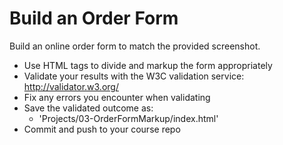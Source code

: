 # Build an Order Form

Build an online order form to match the provided screenshot.

* Use HTML tags to divide and markup the form appropriately
* Validate your results with the W3C validation service: http://validator.w3.org/
* Fix any errors you encounter when validating
* Save the validated outcome as:
  - 'Projects/03-OrderFormMarkup/index.html'
* Commit and push to your course repo